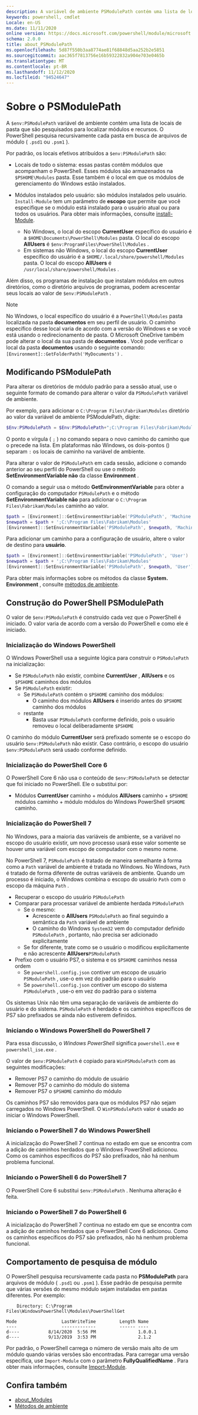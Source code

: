 ```yaml
---
description: A variável de ambiente PSModulePath contém uma lista de locais de pasta que são pesquisados para localizar módulos e recursos.
keywords: powershell, cmdlet
Locale: en-US
ms.date: 11/11/2020
online version: https://docs.microsoft.com/powershell/module/microsoft.powershell.core/about/about_PSModulePath?view=powershell-7&WT.mc_id=ps-gethelp
schema: 2.0.0
title: about_PSModulePath
ms.openlocfilehash: 5d87f550b3aa8774ae81f68848d5aa252b2e5851
ms.sourcegitcommit: aac365f7813756e16b59322832a904e703e0465b
ms.translationtype: MT
ms.contentlocale: pt-BR
ms.lasthandoff: 11/12/2020
ms.locfileid: "94524647"
---
```

# <a name="about-psmodulepath"></a>Sobre o PSModulePath

A `$env:PSModulePath` variável de ambiente contém uma lista de locais de pasta que são pesquisados para localizar módulos e recursos. O PowerShell pesquisa recursivamente cada pasta em busca de arquivos de módulo ( `.psd1` ou `.psm1` ).

Por padrão, os locais efetivos atribuídos a `$env:PSModulePath` são:

- Locais de todo o sistema: essas pastas contêm módulos que acompanham o PowerShell. Esses módulos são armazenados na `$PSHOME\Modules` pasta. Esse também é o local em que os módulos de gerenciamento do Windows estão instalados.

- Módulos instalados pelo usuário: são módulos instalados pelo usuário.
  `Install-Module` tem um parâmetro de **escopo** que permite que você especifique se o módulo está instalado para o usuário atual ou para todos os usuários. Para obter mais informações, consulte [install-Module](xref:PowerShellGet.Install-Module).

  - No Windows, o local do escopo **CurrentUser** específico do usuário é a `$HOME\Documents\PowerShell\Modules` pasta. O local do escopo **AllUsers** é `$env:ProgramFiles\PowerShell\Modules` .
  - Em sistemas não Windows, o local do escopo **CurrentUser** específico do usuário é a `$HOME/.local/share/powershell/Modules` pasta. O local do escopo **AllUsers** é `/usr/local/share/powershell/Modules` .

Além disso, os programas de instalação que instalam módulos em outros diretórios, como o diretório arquivos de programas, podem acrescentar seus locais ao valor de `$env:PSModulePath` .

> [!NOTE]
> No Windows, o local específico do usuário é a `PowerShell\Modules` pasta localizada na pasta **documentos** em seu perfil de usuário. O caminho específico desse local varia de acordo com a versão do Windows e se você está usando o redirecionamento de pasta. O Microsoft OneDrive também pode alterar o local da sua pasta de **documentos** . Você pode verificar o local da pasta **documentos** usando o seguinte comando: `[Environment]::GetFolderPath('MyDocuments')` .

## <a name="modifying-psmodulepath"></a>Modificando PSModulePath

Para alterar os diretórios de módulo padrão para a sessão atual, use o seguinte formato de comando para alterar o valor da `PSModulePath` variável de ambiente.

Por exemplo, para adicionar o `C:\Program Files\Fabrikam\Modules` diretório ao valor da variável de ambiente PSModulePath, digite:

```powershell
$Env:PSModulePath = $Env:PSModulePath+";C:\Program Files\Fabrikam\Modules"
```

O ponto e vírgula ( `;` ) no comando separa o novo caminho do caminho que o precede na lista. Em plataformas não Windows, os dois-pontos () separam `:` os locais de caminho na variável de ambiente.

Para alterar o valor de `PSModulePath` em cada sessão, adicione o comando anterior ao seu perfil do PowerShell ou use o método **SetEnvironmentVariable não** da classe **Environment** .

O comando a seguir usa o método **GetEnvironmentVariable** para obter a configuração do computador `PSModulePath` e o método **SetEnvironmentVariable não** para adicionar o `C:\Program Files\Fabrikam\Modules` caminho ao valor.

```powershell
$path = [Environment]::GetEnvironmentVariable('PSModulePath', 'Machine')
$newpath = $path + ';C:\Program Files\Fabrikam\Modules'
[Environment]::SetEnvironmentVariable('PSModulePath', $newpath, 'Machine')
```

Para adicionar um caminho para a configuração de usuário, altere o valor de destino para **usuário**.

```powershell
$path = [Environment]::GetEnvironmentVariable('PSModulePath', 'User')
$newpath = $path + ';C:\Program Files\Fabrikam\Modules'
[Environment]::SetEnvironmentVariable('PSModulePath', $newpath, 'User')
```

Para obter mais informações sobre os métodos da classe **System. Environment** , consulte [métodos de ambiente](/dotnet/api/system.environment).

## <a name="powershell-psmodulepath-construction"></a>Construção do PowerShell PSModulePath

O valor de `$env:PSModulePath` é construído cada vez que o PowerShell é iniciado.
O valor varia de acordo com a versão do PowerShell e como ele é iniciado.

### <a name="windows-powershell-startup"></a>Inicialização do Windows PowerShell

O Windows PowerShell usa a seguinte lógica para construir o `PSModulePath` na inicialização:

- Se `PSModulePath` não existir, combine **CurrentUser** , **AllUsers** e os `$PSHOME` caminhos dos módulos
- Se `PSModulePath` existir:
  - Se `PSModulePath` contém o `$PSHOME` caminho dos módulos:
    - O caminho dos módulos **AllUsers** é inserido antes do `$PSHOME` caminho dos módulos
  - restante
    - Basta usar `PSModulePath` conforme definido, pois o usuário removeu o local deliberadamente `$PSHOME`

O caminho do módulo **CurrentUser** será prefixado somente se o escopo do usuário `$env:PSModulePath` não existir. Caso contrário, o escopo do usuário `$env:PSModulePath` será usado conforme definido.

### <a name="powershell-core-6-startup"></a>Inicialização do PowerShell Core 6

O PowerShell Core 6 não usa o conteúdo de `$env:PSModulePath` se detectar que foi iniciado no PowerShell. Ele o substitui por:

- Módulos **CurrentUser** caminho + módulos **AllUsers** caminho + `$PSHOME` módulos caminho + módulo módulos do Windows PowerShell `$PSHOME` caminho.

### <a name="powershell-7-startup"></a>Inicialização do PowerShell 7

No Windows, para a maioria das variáveis de ambiente, se a variável no escopo do usuário existir, um novo processo usará esse valor somente se houver uma variável com escopo de computador com o mesmo nome.

No PowerShell 7, `PSModulePath` é tratado de maneira semelhante à forma como a `Path` variável de ambiente é tratada no Windows. No Windows, `Path` é tratado de forma diferente de outras variáveis de ambiente. Quando um processo é iniciado, o Windows combina o escopo do usuário `Path` com o escopo da máquina `Path` .

- Recuperar o escopo do usuário `PSModulePath`
- Comparar para processar variável de ambiente herdada `PSModulePath`
  - Se o mesmo:
    - Acrescente o **AllUsers** `PSModulePath` ao final seguindo a semântica da `Path` variável de ambiente
    - O caminho do Windows `System32` vem do computador definido `PSModulePath` , portanto, não precisa ser adicionado explicitamente
  - Se for diferente, trate como se o usuário o modificou explicitamente e não acrescente **AllUsers**`PSModulePath`
- Prefixo com o usuário PS7, o sistema e os `$PSHOME` caminhos nessa ordem
  - Se `powershell.config.json` contiver um escopo de usuário `PSModulePath` , use-o em vez do padrão para o usuário
  - Se `powershell.config.json` contiver um escopo do sistema `PSModulePath` , use-o em vez do padrão para o sistema

Os sistemas Unix não têm uma separação de variáveis de ambiente do usuário e do sistema.
`PSModulePath` é herdado e os caminhos específicos de PS7 são prefixados se ainda não estiverem definidos.

### <a name="starting-windows-powershell-from-powershell-7"></a>Iniciando o Windows PowerShell do PowerShell 7

Para essa discussão, o _Windows PowerShell_ significa `powershell.exe` e `powershell_ise.exe` .

O valor de `$env:PSModulePath` é copiado para `WinPSModulePath` com as seguintes modificações:

- Remover PS7 o caminho do módulo de usuário
- Remover PS7 o caminho do módulo do sistema
- Remover PS7 o `$PSHOME` caminho do módulo

Os caminhos PS7 são removidos para que os módulos PS7 não sejam carregados no Windows PowerShell. O `WinPSModulePath` valor é usado ao iniciar o Windows PowerShell.

### <a name="starting-powershell-7-from-windows-powershell"></a>Iniciando o PowerShell 7 do Windows PowerShell

A inicialização do PowerShell 7 continua no estado em que se encontra com a adição de caminhos herdados que o Windows PowerShell adicionou. Como os caminhos específicos do PS7 são prefixados, não há nenhum problema funcional.

### <a name="starting-powershell-6-from-powershell-7"></a>Iniciando o PowerShell 6 do PowerShell 7

O PowerShell Core 6 substitui `$env:PSModulePath` . Nenhuma alteração é feita.

### <a name="starting-powershell-7-from-powershell-6"></a>Iniciando o PowerShell 7 do PowerShell 6

A inicialização do PowerShell 7 continua no estado em que se encontra com a adição de caminhos herdados que o PowerShell Core 6 adicionou. Como os caminhos específicos do PS7 são prefixados, não há nenhum problema funcional.

## <a name="module-search-behavior"></a>Comportamento de pesquisa de módulo

O PowerShell pesquisa recursivamente cada pasta no **PSModulePath** para arquivos de módulo ( `.psd1` ou `.psm1` ). Esse padrão de pesquisa permite que várias versões do mesmo módulo sejam instaladas em pastas diferentes. Por exemplo:

```Output
    Directory: C:\Program Files\WindowsPowerShell\Modules\PowerShellGet

Mode                 LastWriteTime         Length Name
----                 -------------         ------ ----
d----           8/14/2020  5:56 PM                1.0.0.1
d----           9/13/2019  3:53 PM                2.1.2
```

Por padrão, o PowerShell carrega o número de versão mais alto de um módulo quando várias versões são encontradas. Para carregar uma versão específica, use `Import-Module` com o parâmetro **FullyQualifiedName** . Para obter mais informações, consulte [Import-Module](xref:Microsoft.PowerShell.Core.Import-Module).

## <a name="see-also"></a>Confira também

- [about_Modules](about_Modules.md)
- [Métodos de ambiente](/dotnet/api/system.environment)
